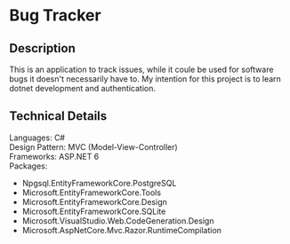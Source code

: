 # Bug Tracker

## Description
This is an application to track issues, while it coule be used for software <br>
bugs it doesn't necessarily have to. My intention for this project is to learn <br>
dotnet development and authentication.

## Technical Details
Languages: C# <br>
Design Pattern: MVC (Model-View-Controller)<br>
Frameworks: ASP.NET 6 <br>
Packages: 
- Npgsql.EntityFrameworkCore.PostgreSQL
- Microsoft.EntityFrameworkCore.Tools
- Microsoft.EntityFrameworkCore.Design
- Microsoft.EntityFrameworkCore.SQLite
- Microsoft.VisualStudio.Web.CodeGeneration.Design
- Microsoft.AspNetCore.Mvc.Razor.RuntimeCompilation
